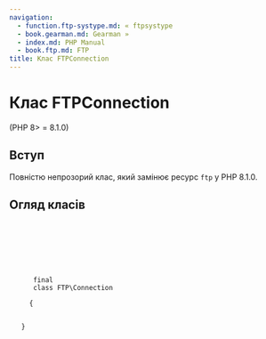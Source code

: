```yaml
---
navigation:
  - function.ftp-systype.md: « ftpsystype
  - book.gearman.md: Gearman »
  - index.md: PHP Manual
  - book.ftp.md: FTP
title: Клас FTPConnection
---
```

# Клас FTPConnection

(PHP 8> = 8.1.0)

## Вступ

Повністю непрозорий клас, який замінює ресурс `ftp` у PHP 8.1.0.

## Огляд класів

```synopsis

     
    

    
    
     
      final
      class FTP\Connection
     
     {
    

   }
```
